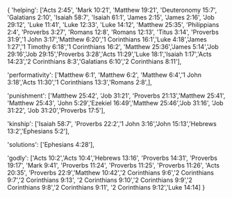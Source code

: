 {
'helping': ['Acts 2:45', 'Mark 10:21', 'Matthew 19:21', 'Deuteronomy 15:7', 'Galatians 2:10', 'Isaiah 58:7', 'Isaiah 61:1', 'James 2:15', 'James 2:16', 'Job 29:12', 'Luke 11:41', 'Luke 12:33', 'Luke 14:12', 'Matthew 25:35', 'Philippians 2:4', 'Proverbs 3:27', 'Romans 12:8', 'Romans 12:13', 'Titus 3:14', 'Proverbs 31:9','1 John 3:17','Matthew 6:20','1 Corinthians 16:1','Luke 4:18','James 1:27','1 Timothy 6:18','1 Corinthians 16:2', 'Matthew 25:36','James 5:14','Job 29:16','Job 29:15','Proverbs 3:28','Acts 11:29','Luke 18:1','Isaiah 1:17','Acts 14:23','2 Corinthians 8:3','Galatians 6:10','2 Corinthians 8:11'], 

'performativity': ['Matthew 6:1', 'Matthew 6:2', 'Matthew 6:4','1 John 3:18','Acts 11:30','1 Corinthians 13:3','Romans 2:8',], 

'punishment': ['Matthew 25:42', 'Job 31:21', 'Proverbs 21:13','Matthew 25:41', 'Matthew 25:43', 'John 5:29','Ezekiel 16:49','Matthew 25:46','Job 31:16', 'Job 31:22', 'Job 31:20','Proverbs 17:5'], 

'kinship': ['Isaiah 58:7', 'Proverbs 22:2','1 John 3:16','John 15:13','Hebrews 13:2','Ephesians 5:2'], 

'solutions': ['Ephesians 4:28'], 

'godly': ['Acts 10:2','Acts 10:4','Hebrews 13:16', 'Proverbs 14:31', 'Proverbs 19:17', 'Mark 9:41', 'Proverbs 11:24', 'Proverbs 11:25', 'Proverbs 11:26', 'Acts 20:35', 'Proverbs 22:9','Matthew 10:42','2 Corinthians 9:6','2 Corinthians 9:7','2 Corinthians 9:13', '2 Corinthians 9:10','2 Corinthians 9:9','2 Corinthians 9:8','2 Corinthians 9:11', '2 Corinthians 9:12','Luke 14:14]
}